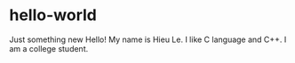 # hello-world
Just something new
Hello! My name is Hieu Le. I like C language and C++.
I am a college student.
